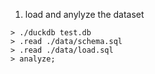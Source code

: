 1. load and anylyze the dataset
``` shell
> ./duckdb test.db
> .read ./data/schema.sql
> .read ./data/load.sql
> analyze;
```